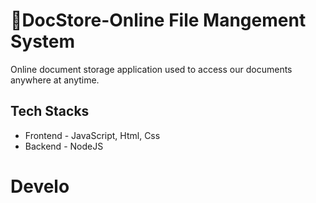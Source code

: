 # 📂DocStore-Online File Mangement System 
Online document storage application used to access our documents anywhere at anytime. 

## Tech Stacks
- Frontend - JavaScript, Html, Css
- Backend - NodeJS

# Develo
